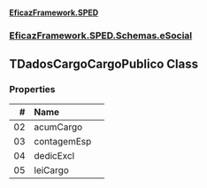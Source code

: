 #### [EficazFramework.SPED](EficazFrameworkSPED.md 'EficazFramework SPED')
### [EficazFramework.SPED.Schemas.eSocial](EficazFramework.SPED.Schemas.eSocial.md 'EficazFramework.SPED.Schemas.eSocial')

## TDadosCargoCargoPublico Class
### Properties

| # | Name | |
| ---: | :--- | :--- |
| 02 | acumCargo |  |
| 03 | contagemEsp |  |
| 04 | dedicExcl |  |
| 05 | leiCargo |  |
